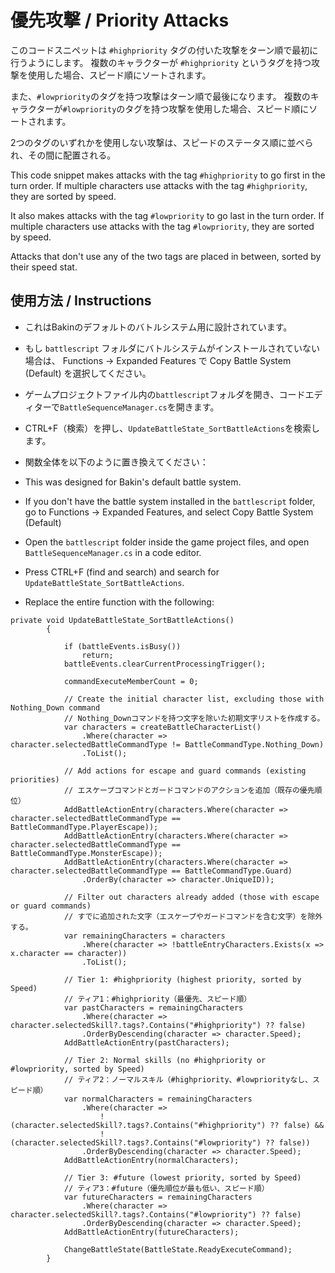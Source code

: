 # 優先攻撃 / Priority Attacks

このコードスニペットは ``#highpriority`` タグの付いた攻撃をターン順で最初に行うようにします。 複数のキャラクターが ``#highpriority`` というタグを持つ攻撃を使用した場合、スピード順にソートされます。

また、``#lowpriority``のタグを持つ攻撃はターン順で最後になります。 複数のキャラクターが``#lowpriority``のタグを持つ攻撃を使用した場合、スピード順にソートされます。

2つのタグのいずれかを使用しない攻撃は、スピードのステータス順に並べられ、その間に配置される。

This code snippet makes attacks with the tag ```#highpriority``` to go first in the turn order. If multiple characters use attacks with the tag ```#highpriority```, they are sorted by speed.

It also makes attacks with the tag ```#lowpriority``` to go last in the turn order. If multiple characters use attacks with the tag ```#lowpriority```, they are sorted by speed.

Attacks that don't use any of the two tags are placed in between, sorted by their speed stat.

## 使用方法 / Instructions 

* これはBakinのデフォルトのバトルシステム用に設計されています。
* もし ``battlescript`` フォルダにバトルシステムがインストールされていない場合は、 Functions -> Expanded Features で Copy Battle System (Default) を選択してください。
* ゲームプロジェクトファイル内の``battlescript``フォルダを開き、コードエディターで``BattleSequenceManager.cs``を開きます。
* CTRL+F（検索）を押し、``UpdateBattleState_SortBattleActions``を検索します。
* 関数全体を以下のように置き換えてください：

* This was designed for Bakin's default battle system.
* If you don't have the battle system installed in the ``battlescript`` folder, go to Functions -> Expanded Features, and select Copy Battle System (Default)
* Open the ``battlescript`` folder inside the game project files, and open ``BattleSequenceManager.cs`` in a code editor.
* Press CTRL+F (find and search) and search for ``UpdateBattleState_SortBattleActions``.
* Replace the entire function with the following:



```
private void UpdateBattleState_SortBattleActions()
        {

            if (battleEvents.isBusy())
                return;
            battleEvents.clearCurrentProcessingTrigger();

            commandExecuteMemberCount = 0;

            // Create the initial character list, excluding those with Nothing_Down command
            // Nothing_Downコマンドを持つ文字を除いた初期文字リストを作成する。
            var characters = createBattleCharacterList()
                .Where(character => character.selectedBattleCommandType != BattleCommandType.Nothing_Down)
                .ToList();

            // Add actions for escape and guard commands (existing priorities)
            // エスケープコマンドとガードコマンドのアクションを追加（既存の優先順位）
            AddBattleActionEntry(characters.Where(character => character.selectedBattleCommandType == BattleCommandType.PlayerEscape));
            AddBattleActionEntry(characters.Where(character => character.selectedBattleCommandType == BattleCommandType.MonsterEscape));
            AddBattleActionEntry(characters.Where(character => character.selectedBattleCommandType == BattleCommandType.Guard)
                .OrderBy(character => character.UniqueID));

            // Filter out characters already added (those with escape or guard commands)
            // すでに追加された文字（エスケープやガードコマンドを含む文字）を除外する。
            var remainingCharacters = characters
                .Where(character => !battleEntryCharacters.Exists(x => x.character == character))
                .ToList();

            // Tier 1: #highpriority (highest priority, sorted by Speed)
            // ティア1：#highpriority（最優先、スピード順）
            var pastCharacters = remainingCharacters
                .Where(character => character.selectedSkill?.tags?.Contains("#highpriority") ?? false)
                .OrderByDescending(character => character.Speed);
            AddBattleActionEntry(pastCharacters);

            // Tier 2: Normal skills (no #highpriority or #lowpriority, sorted by Speed)
            // ティア2：ノーマルスキル（#highpriority、#lowpriorityなし、スピード順）
            var normalCharacters = remainingCharacters
                .Where(character => 
                    !(character.selectedSkill?.tags?.Contains("#highpriority") ?? false) &&
                    !(character.selectedSkill?.tags?.Contains("#lowpriority") ?? false))
                .OrderByDescending(character => character.Speed);
            AddBattleActionEntry(normalCharacters);

            // Tier 3: #future (lowest priority, sorted by Speed)
            // ティア3：#future（優先順位が最も低い、スピード順）
            var futureCharacters = remainingCharacters
                .Where(character => character.selectedSkill?.tags?.Contains("#lowpriority") ?? false)
                .OrderByDescending(character => character.Speed);
            AddBattleActionEntry(futureCharacters);

            ChangeBattleState(BattleState.ReadyExecuteCommand);
        }
```
